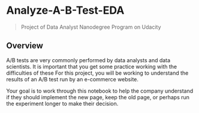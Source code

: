 # Analyze-A-B-Test-EDA
>Project of Data Analyst Nanodegree Program on Udacity 

## Overview
A/B tests are very commonly performed by data analysts and data scientists. 
It is important that you get some practice working with the difficulties of these
For this project, you will be working to understand the results of an A/B test run by an e-commerce website.

Your goal is to work through this notebook to help the company understand if they should implement the new page,
keep the old page, or perhaps run the experiment longer to make their decision.
